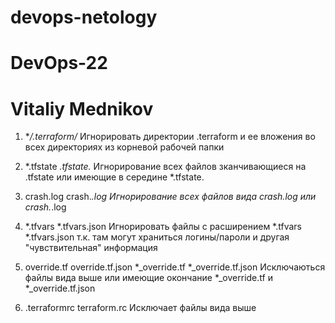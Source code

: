# devops-netology
# DevOps-22
# Vitaliy Mednikov

1) **/.terraform/*
    Игнорировать директории .terraform и ее вложения во всех директориях из корневой рабочей папки 

2) *.tfstate
   *.tfstate.*
    Игнорирование всех файлов зканчивающиеся на .tfstate или имеющие в середине *.tfstate.

3) crash.log
   crash.*.log
    Игнорирование всех файлов вида crash.log или crash.*.log

4) *.tfvars
   *.tfvars.json
    Игнорировать файлы с расширением *.tfvars *.tfvars.json т.к. там могут храниться логины/пароли и другая "чувствительная" информация

5) override.tf
   override.tf.json
   *_override.tf
   *_override.tf.json
    Исключаються файлы вида выше или имеющие окончание *_override.tf и *_override.tf.json

6) .terraformrc
   terraform.rc
    Исключает файлы вида выше

